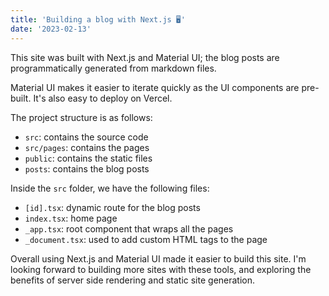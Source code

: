 ```yaml
---
title: 'Building a blog with Next.js 🖥️'
date: '2023-02-13'
---
```


This site was built with Next.js and Material UI; the blog posts are programmatically generated from markdown files.

Material UI makes it easier to iterate quickly as the UI components are pre-built. It's also easy to deploy on Vercel.

The project structure is as follows:
- `src`: contains the source code
- `src/pages`: contains the pages
- `public`: contains the static files
- `posts`: contains the blog posts

Inside the `src` folder, we have the following files:
- `[id].tsx`: dynamic route for the blog posts
- `index.tsx`: home page
- `_app.tsx`: root component that wraps all the pages
- `_document.tsx`: used to add custom HTML tags to the page

Overall using Next.js and Material UI made it easier to build this site. I'm looking forward to building more sites with these tools, and exploring the benefits of server side rendering and static site generation.